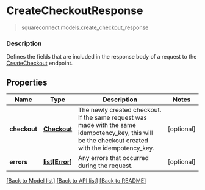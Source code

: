 # CreateCheckoutResponse
> squareconnect.models.create_checkout_response

### Description

Defines the fields that are included in the response body of a request to the [CreateCheckout](#endpoint-createcheckout) endpoint.

## Properties
Name | Type | Description | Notes
------------ | ------------- | ------------- | -------------
**checkout** | [**Checkout**](Checkout.md) | The newly created checkout. If the same request was made with the same idempotency_key, this will be the checkout created with the idempotency_key. | [optional]
**errors** | [**list[Error]**](Error.md) | Any errors that occurred during the request. | [optional]

[[Back to Model list]](../README.md#documentation-for-models) [[Back to API list]](../README.md#documentation-for-api-endpoints) [[Back to README]](../README.md)


